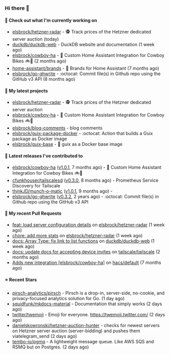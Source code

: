 ### Hi there 👋

#### 👷 Check out what I'm currently working on

- [elsbrock/hetzner-radar](https://github.com/elsbrock/hetzner-radar) - :detective: Track prices of the Hetzner dedicated server auction (today)
- [duckdb/duckdb-web](https://github.com/duckdb/duckdb-web) - DuckDB website and documentation (1 week ago)
- [elsbrock/cowboy-ha](https://github.com/elsbrock/cowboy-ha) - 🤠 Custom Home Assistant Integration for Cowboy Bikes 🚲💨 (2 months ago)
- [home-assistant/brands](https://github.com/home-assistant/brands) - 🎨 Brands for Home Assistant (7 months ago)
- [elsbrock/go-ghwrite](https://github.com/elsbrock/go-ghwrite) - :octocat: Commit file(s) in Github repo using the GitHub v3 API (8 months ago)

#### 🌱 My latest projects

- [elsbrock/hetzner-radar](https://github.com/elsbrock/hetzner-radar) - :detective: Track prices of the Hetzner dedicated server auction
- [elsbrock/cowboy-ha](https://github.com/elsbrock/cowboy-ha) - 🤠 Custom Home Assistant Integration for Cowboy Bikes 🚲💨
- [elsbrock/blog-comments](https://github.com/elsbrock/blog-comments) - blog comments
- [elsbrock/guix-package-docker](https://github.com/elsbrock/guix-package-docker) - :octocat: Action that builds a Guix package as Docker image
- [elsbrock/guix-base](https://github.com/elsbrock/guix-base) - :whale: guix as a Docker base image

#### 🔭 Latest releases I've contributed to

- [elsbrock/cowboy-ha](https://github.com/elsbrock/cowboy-ha) ([v1.0.1](https://github.com/elsbrock/cowboy-ha/releases/tag/v1.0.1), 7 months ago) - 🤠 Custom Home Assistant Integration for Cowboy Bikes 🚲💨
- [cfunkhouser/tailscalesd](https://github.com/cfunkhouser/tailscalesd) ([v0.3.0](https://github.com/cfunkhouser/tailscalesd/releases/tag/v0.3.0), 8 months ago) - Prometheus Service Discovery for Tailscale
- [thinkJD/munch-o-matic](https://github.com/thinkJD/munch-o-matic) ([v1.0.1](https://github.com/thinkJD/munch-o-matic/releases/tag/v1.0.1), 9 months ago) - 
- [elsbrock/go-ghwrite](https://github.com/elsbrock/go-ghwrite) ([v0.3.2](https://github.com/elsbrock/go-ghwrite/releases/tag/v0.3.2), 2 years ago) - :octocat: Commit file(s) in Github repo using the GitHub v3 API

#### 🔨 My recent Pull Requests

- [feat: load server configuration details](https://github.com/elsbrock/hetzner-radar/pull/13) on [elsbrock/hetzner-radar](https://github.com/elsbrock/hetzner-radar) (1 week ago)
- [chore: add more stats](https://github.com/elsbrock/hetzner-radar/pull/12) on [elsbrock/hetzner-radar](https://github.com/elsbrock/hetzner-radar) (1 week ago)
- [docs: Array Type: fix link to list functions](https://github.com/duckdb/duckdb-web/pull/3370) on [duckdb/duckdb-web](https://github.com/duckdb/duckdb-web) (1 week ago)
- [docs: update docs for accepting device invites](https://github.com/tailscale/tailscale/pull/12581) on [tailscale/tailscale](https://github.com/tailscale/tailscale) (2 months ago)
- [Adds new integration [elsbrock/cowboy-ha]](https://github.com/hacs/default/pull/2257) on [hacs/default](https://github.com/hacs/default) (7 months ago)

#### ⭐ Recent Stars

- [pirsch-analytics/pirsch](https://github.com/pirsch-analytics/pirsch) - Pirsch is a drop-in, server-side, no-cookie, and privacy-focused analytics solution for Go. (1 day ago)
- [squidfunk/mkdocs-material](https://github.com/squidfunk/mkdocs-material) - Documentation that simply works (2 days ago)
- [twitter/twemoji](https://github.com/twitter/twemoji) - Emoji for everyone. https://twemoji.twitter.com/ (2 days ago)
- [danielskowronski/hetzner-auction-hunter](https://github.com/danielskowronski/hetzner-auction-hunter) - checks for newest servers on Hetzner server auction (server-bidding) and pushes them viatelegram_send (2 days ago)
- [tembo-io/pgmq](https://github.com/tembo-io/pgmq) - A lightweight message queue. Like AWS SQS and RSMQ but on Postgres. (2 days ago)
